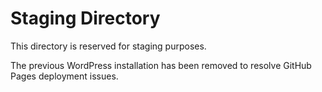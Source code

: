 # Staging Directory

This directory is reserved for staging purposes.

The previous WordPress installation has been removed to resolve GitHub Pages deployment issues. 